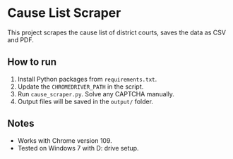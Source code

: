 # Cause List Scraper

This project scrapes the cause list of district courts, saves the data as CSV and PDF.  

## How to run
1. Install Python packages from `requirements.txt`.
2. Update the `CHROMEDRIVER_PATH` in the script.
3. Run `cause_scraper.py`. Solve any CAPTCHA manually.
4. Output files will be saved in the `output/` folder.

## Notes
- Works with Chrome version 109.
- Tested on Windows 7 with D: drive setup.
